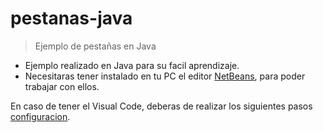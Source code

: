 # pestanas-java
>Ejemplo de pestañas en Java

* Ejemplo realizado en Java para su facil aprendizaje.
* Necesitaras tener instalado en tu PC el editor [NetBeans](https://netbeans.org/), para poder trabajar con ellos.

En caso de tener el Visual Code, deberas de realizar los siguientes pasos [configuracion](https://code.visualstudio.com/docs/languages/java).
